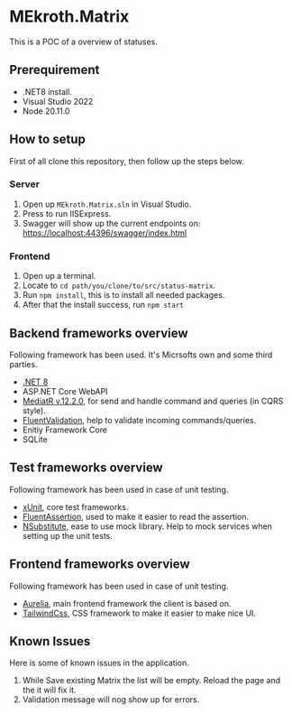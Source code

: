 # MEkroth.Matrix
This is a POC of a overview of statuses.

## Prerequirement
- .NET8 install.
- Visual Studio 2022
- Node 20.11.0
  
## How to setup
First of all clone this repository, then follow up the steps below.

### Server
1. Open up ```MEkroth.Matrix.sln``` in Visual Studio.
2. Press to run IISExpress.
3. Swagger will show up the current endpoints on: [https://localhost:44396/swagger/index.html](https://localhost:44396/swagger/index.html)

### Frontend
1. Open up a terminal.
2. Locate to ```cd path/you/clone/to/src/status-matrix```.
3. Run ```npm install```, this is to install all needed packages.
4. After that the install success, run ```npm start```

## Backend frameworks overview
Following framework has been used. It's Micrsofts own and some third parties.
- [.NET 8](https://dotnet.microsoft.com/en-us/download/dotnet/8.0)
- ASP.NET Core WebAPI
- [MediatR v.12.2.0](https://github.com/jbogard/MediatR/wiki), for send and handle command and queries (in CQRS style).
- [FluentValidation](https://docs.fluentvalidation.net/en/latest/), help to validate incoming commands/queries. 
- Enitiy Framework Core
- SQLite

## Test frameworks overview
Following framework has been used in case of unit testing.
- [xUnit](https://xunit.net), core test frameworks.
- [FluentAssertion](https://fluentassertions.com/), used to make it easier to read the assertion.
- [NSubstitute](https://nsubstitute.github.io/), ease to use mock library. Help to mock services when setting up the unit tests.

## Frontend frameworks overview
Following framework has been used in case of unit testing.
- [Aurelia](https://docs.aurelia.io/), main frontend framework the client is based on.
- [TailwindCss](https://tailwindcss.com), CSS framework to make it easier to make nice UI.

## Known Issues
Here is some of known issues in the application.
1. While Save existing Matrix the list will be empty. Reload the page and the it will fix it.
2. Validation message will nog show up for errors. 
